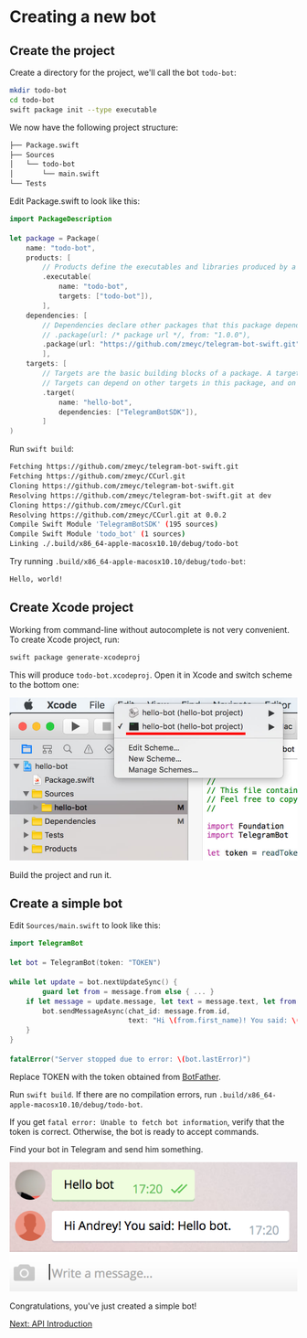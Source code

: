 # Creating a new bot

## Create the project

Create a directory for the project, we'll call the bot `todo-bot`:

```bash
mkdir todo-bot
cd todo-bot
swift package init --type executable
```

We now have the following project structure:

```bash
├── Package.swift
├── Sources
│   └── todo-bot
│       └── main.swift
└── Tests
```

Edit Package.swift to look like this:

```swift
import PackageDescription

let package = Package(
    name: "todo-bot",
    products: [
        // Products define the executables and libraries produced by a package, and make them visible to other packages.
        .executable(
            name: "todo-bot",
            targets: ["todo-bot"]),
        ],
    dependencies: [
        // Dependencies declare other packages that this package depends on.
        // .package(url: /* package url */, from: "1.0.0"),
        .package(url: "https://github.com/zmeyc/telegram-bot-swift.git", .branch("dev")),
        ],
    targets: [
        // Targets are the basic building blocks of a package. A target can define a module or a test suite.
        // Targets can depend on other targets in this package, and on products in packages which this package depends on.
        .target(
            name: "hello-bot",
            dependencies: ["TelegramBotSDK"]),
        ]
)
```

Run `swift build`:

```bash
Fetching https://github.com/zmeyc/telegram-bot-swift.git
Fetching https://github.com/zmeyc/CCurl.git
Cloning https://github.com/zmeyc/telegram-bot-swift.git
Resolving https://github.com/zmeyc/telegram-bot-swift.git at dev
Cloning https://github.com/zmeyc/CCurl.git
Resolving https://github.com/zmeyc/CCurl.git at 0.0.2
Compile Swift Module 'TelegramBotSDK' (195 sources)
Compile Swift Module 'todo_bot' (1 sources)
Linking ./.build/x86_64-apple-macosx10.10/debug/todo-bot
```

Try running `.build/x86_64-apple-macosx10.10/debug/todo-bot`:

```bash
Hello, world!
```

## Create Xcode project

Working from command-line without autocomplete is not very convenient. To create Xcode project, run:

```bash
swift package generate-xcodeproj
```

This will produce `todo-bot.xcodeproj`. Open it in Xcode and switch scheme to the bottom one:

![Scheme](img/scheme.jpg)

Build the project and run it.

## Create a simple bot

Edit `Sources/main.swift` to look like this:

```swift
import TelegramBot

let bot = TelegramBot(token: "TOKEN")

while let update = bot.nextUpdateSync() {
        guard let from = message.from else { ... }
	if let message = update.message, let text = message.text, let from = message.from {
		bot.sendMessageAsync(chat_id: message.from.id,
		                     text: "Hi \(from.first_name)! You said: \(text).\n")
	}
}

fatalError("Server stopped due to error: \(bot.lastError)")
```

Replace TOKEN with the token obtained from [BotFather](https://core.telegram.org/bots#6-botfather).

Run `swift build`. If there are no compilation errors, run `.build/x86_64-apple-macosx10.10/debug/todo-bot`.

If you get `fatal error: Unable to fetch bot information`, verify that the token is correct.
Otherwise, the bot is ready to accept commands.

Find your bot in Telegram and send him something.

![Hello Bot](img/hello_bot.png)

Congratulations, you've just created a simple bot!

[Next: API Introduction](api-introduction.md)